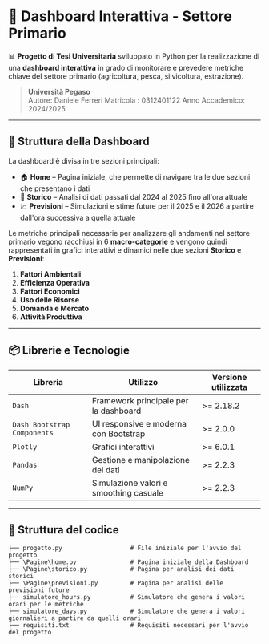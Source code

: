 # 🌿 Dashboard Interattiva - Settore Primario

📊 **Progetto di Tesi Universitaria** sviluppato in Python per la realizzazione di una **dashboard interattiva** in grado di monitorare e prevedere metriche chiave del settore primario (agricoltura, pesca, silvicoltura, estrazione).

> **Università Pegaso**  
> Autore: Daniele Ferreri
> Matricola : 0312401122
> Anno Accademico: 2024/2025

---

## 🧱 Struttura della Dashboard

La dashboard è divisa in tre sezioni principali:

- 🏠 **Home** – Pagina iniziale, che permette di navigare tra le due sezioni che presentano i dati
- 📁 **Storico** – Analisi di dati passati dal 2024 al 2025 fino all'ora attuale
- 📈 **Previsioni** – Simulazioni e stime future per il 2025 e il 2026 a partire dall'ora successiva a quella attuale

Le metriche principali necessarie per analizzare gli andamenti nel settore primario vegono racchiusi in 6 **macro-categorie** e vengono quindi rappresentati in grafici interattivi e dinamici nelle due sezioni **Storico** e **Previsioni**: 

1. **Fattori Ambientali**
2. **Efficienza Operativa**
3. **Fattori Economici**
4. **Uso delle Risorse**
5. **Domanda e Mercato**
6. **Attività Produttiva**

---

## 📦 Librerie e Tecnologie

| Libreria                  | Utilizzo                                 | Versione utilizzata |
|---------------------------|------------------------------------------|-----------------------|
| `Dash`                   | Framework principale per la dashboard    | >= 2.18.2             |
| `Dash Bootstrap Components` | UI responsive e moderna con Bootstrap  | >= 2.0.0              |
| `Plotly`                 | Grafici interattivi                      | >= 6.0.1             |
| `Pandas`                 | Gestione e manipolazione dei dati        | >= 2.2.3              |
| `NumPy`                  | Simulazione valori e smoothing casuale   | >= 2.2.3             |

---

## 📁 Struttura del codice


```plaintext
├── progetto.py                   # File iniziale per l'avvio del progetto
├── \Pagine\home.py               # Pagina iniziale della Dashboard
├── \Pagine\storico.py            # Pagina per analisi dei dati storici
├── \Pagine\previsioni.py         # Pagina per analisi delle previsioni future
├── simulatore_hours.py           # Simulatore che genera i valori orari per le metriche
├── simulatore_days.py            # Simulatore che genera i valori giornalieri a partire da quelli orari
├── requisiti.txt                 # Requisiti necessari per l'avvio del progetto

